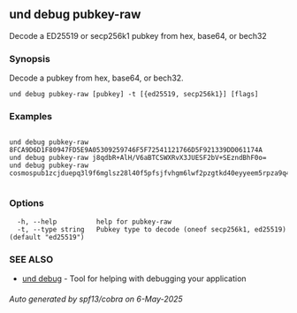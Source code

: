 ## und debug pubkey-raw

Decode a ED25519 or secp256k1 pubkey from hex, base64, or bech32

### Synopsis

Decode a pubkey from hex, base64, or bech32.

```
und debug pubkey-raw [pubkey] -t [{ed25519, secp256k1}] [flags]
```

### Examples

```

und debug pubkey-raw 8FCA9D6D1F80947FD5E9A05309259746F5F72541121766D5F921339DD061174A
und debug pubkey-raw j8qdbR+AlH/V6aBTCSWXRvX3JUESF2bV+SEzndBhF0o=
und debug pubkey-raw cosmospub1zcjduepq3l9f6mglsz28l40f5pfsjfvhgm6lwf2pzgtkd40eyyeem5rpza9q47axrz
			
```

### Options

```
  -h, --help          help for pubkey-raw
  -t, --type string   Pubkey type to decode (oneof secp256k1, ed25519) (default "ed25519")
```

### SEE ALSO

* [und debug](und_debug.md)	 - Tool for helping with debugging your application

###### Auto generated by spf13/cobra on 6-May-2025
